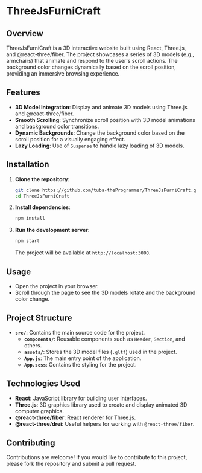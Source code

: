 
# ThreeJsFurniCraft

## Overview
ThreeJsFurniCraft is a 3D interactive website built using React, Three.js, and @react-three/fiber. The project showcases a series of 3D models (e.g., armchairs) that animate and respond to the user's scroll actions. The background color changes dynamically based on the scroll position, providing an immersive browsing experience.

## Features
- **3D Model Integration**: Display and animate 3D models using Three.js and @react-three/fiber.
- **Smooth Scrolling**: Synchronize scroll position with 3D model animations and background color transitions.
- **Dynamic Backgrounds**: Change the background color based on the scroll position for a visually engaging effect.
- **Lazy Loading**: Use of `Suspense` to handle lazy loading of 3D models.

## Installation

1. **Clone the repository**:
   ```bash
   git clone https://github.com/tuba-theProgrammer/ThreeJsFurniCraft.git
   cd ThreeJsFurniCraft
   ```

2. **Install dependencies**:
   ```bash
   npm install
   ```

3. **Run the development server**:
   ```bash
   npm start
   ```

   The project will be available at `http://localhost:3000`.

## Usage
- Open the project in your browser.
- Scroll through the page to see the 3D models rotate and the background color change.

## Project Structure
- **`src/`**: Contains the main source code for the project.
  - **`components/`**: Reusable components such as `Header`, `Section`, and others.
  - **`assets/`**: Stores the 3D model files (`.gltf`) used in the project.
  - **`App.js`**: The main entry point of the application.
  - **`App.scss`**: Contains the styling for the project.

## Technologies Used
- **React**: JavaScript library for building user interfaces.
- **Three.js**: 3D graphics library used to create and display animated 3D computer graphics.
- **@react-three/fiber**: React renderer for Three.js.
- **@react-three/drei**: Useful helpers for working with `@react-three/fiber`.

## Contributing
Contributions are welcome! If you would like to contribute to this project, please fork the repository and submit a pull request.

